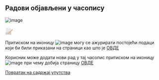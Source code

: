 ## Радови објављени у часопису
 
 ![image](https://user-images.githubusercontent.com/29538544/150641460-393a5a96-6443-4102-a8fb-a16a24d8482e.png)
 
![image](../../images/edit24.png) 

Притиском на иконицу ![image](https://user-images.githubusercontent.com/29538544/148227677-8d00d709-b3d8-4bd1-a819-feb1ec134ca8.png)
  могу се ажурирати постојећи подаци који би били приказани на страници као што је [ОВДЕ](AzuriranjePodatakaOraduUcasopisu.md)
  
Корисник може додати нови рад у тај часопис притиском на иконицу ![image](https://user-images.githubusercontent.com/29538544/148227732-92f57b0b-57bf-4ed5-b47e-db7f254a00a9.png)
  при чему добија страницу [ОВДЕ](podaciOradu.md) 

[Повратак на садржај упутства](../../uputstvo.md#садржај)

